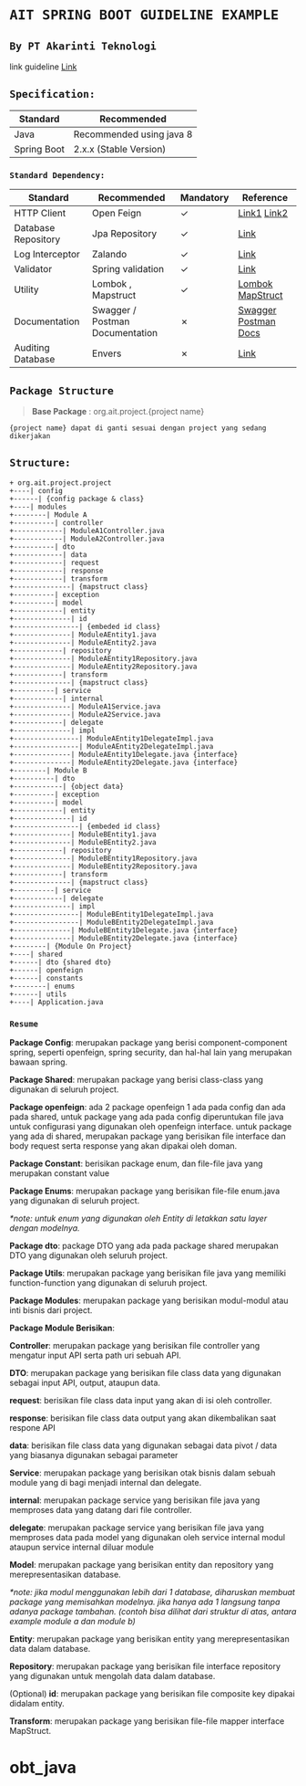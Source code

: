 # `AIT SPRING BOOT GUIDELINE EXAMPLE`
## `By PT Akarinti Teknologi`

link guideline [Link](https://docs.google.com/presentation/d/1i8YEQ6zQlcZDB7472bNmymiwLluMaMCMVzoaj_Awk6U/edit?usp=sharing)

## `Specification:`

Standard | Recommended 
---|--- 
Java | Recommended using java 8
Spring Boot | 2.x.x (Stable Version)

### `Standard Dependency:`
Standard | Recommended | Mandatory | Reference
---|--- | --- | ---
HTTP Client | Open Feign | &check;| [Link1](https://cloud.spring.io/spring-cloud-openfeign) [Link2](https://www.baeldung.com/spring-cloud-openfeign)
Database Repository | Jpa Repository | &check;| [Link](https://docs.spring.io/spring-data/jpa/docs/current/reference/html/#jpa.repositories)
Log Interceptor|Zalando | &check;|[Link](https://github.com/zalando/logbook)
Validator|Spring validation| &check;|[Link](https://www.baeldung.com/spring-boot-bean-validation)
Utility |Lombok , Mapstruct | &check;| [Lombok](https://projectlombok.org/) [MapStruct](https://stackabuse.com/guide-to-mapstruct-in-java-advanced-mapping-library/)
Documentation|Swagger / Postman Documentation | &cross;|[Swagger](https://www.baeldung.com/swagger-2-documentation-for-spring-rest-api) [Postman Docs](https://learning.postman.com/docs/publishing-your-api/documenting-your-api/)
Auditing Database|Envers | &cross;| [Link](https://hibernate.org/orm/envers/)

## `Package Structure`

> **Base Package** : org.ait.project.{project name}

``
{project name} dapat di ganti sesuai dengan project yang sedang dikerjakan 
``

## `Structure:`

```
+ org.ait.project.project
+----| config 
+------| {config package & class}
+----| modules
+--------| Module A
+----------| controller
+------------| ModuleA1Controller.java
+------------| ModuleA2Controller.java
+----------| dto
+------------| data
+------------| request
+------------| response
+------------| transform
+--------------| {mapstruct class}
+----------| exception
+----------| model
+------------| entity
+--------------| id
+----------------| {embeded id class}
+--------------| ModuleAEntity1.java
+--------------| ModuleAEntity2.java
+------------| repository
+--------------| ModuleAEntity1Repository.java
+--------------| ModuleAEntity2Repository.java
+------------| transform
+--------------| {mapstruct class}
+----------| service
+------------| internal
+--------------| ModuleA1Service.java
+--------------| ModuleA2Service.java
+------------| delegate
+--------------| impl
+----------------| ModuleAEntity1DelegateImpl.java
+----------------| ModuleAEntity2DelegateImpl.java
+--------------| ModuleAEntity1Delegate.java {interface}
+--------------| ModuleAEntity2Delegate.java {interface}
+--------| Module B
+----------| dto
+------------| {object data}
+----------| exception
+----------| model
+------------| entity
+--------------| id
+----------------| {embeded id class}
+--------------| ModuleBEntity1.java
+--------------| ModuleBEntity2.java
+------------| repository
+--------------| ModuleBEntity1Repository.java
+--------------| ModuleBEntity2Repository.java
+------------| transform
+--------------| {mapstruct class}
+----------| service
+------------| delegate
+--------------| impl
+----------------| ModuleBEntity1DelegateImpl.java
+----------------| ModuleBEntity2DelegateImpl.java
+--------------| ModuleBEntity1Delegate.java {interface}
+--------------| ModuleBEntity2Delegate.java {interface}
+--------| {Module On Project}
+----| shared
+------| dto {shared dto}
+------| openfeign 
+------| constants
+--------| enums
+------| utils
+----| Application.java
```

### `Resume`

**Package Config**: merupakan package yang berisi component-component spring, seperti openfeign, spring security, dan hal-hal lain yang merupakan bawaan spring.

**Package Shared**: merupakan package yang berisi class-class yang digunakan di seluruh project.

**Package openfeign**: ada 2 package openfeign 1 ada pada config dan ada pada shared, untuk package yang ada pada config diperuntukan file java untuk configurasi yang digunakan oleh openfeign interface. untuk package yang ada di shared, merupakan package yang berisikan file interface dan body request serta response yang akan dipakai oleh doman.

**Package Constant**: berisikan package enum, dan file-file java yang merupakan constant value

**Package Enums**: merupakan package yang berisikan file-file enum.java yang digunakan di seluruh project.

_*note: untuk enum yang digunakan oleh Entity di letakkan satu layer dengan modelnya._

**Package dto**: package DTO yang ada pada package shared merupakan DTO yang digunakan oleh seluruh project.

**Package Utils**: merupakan package yang berisikan file java yang memiliki function-function yang digunakan di seluruh project.

**Package Modules**: merupakan package yang berisikan modul-modul atau inti bisnis dari project.

**Package Module Berisikan**:

**Controller**: merupakan package yang berisikan file controller yang mengatur input API serta path uri sebuah API.

**DTO**: merupakan package yang berisikan file class data yang digunakan sebagai input API, output, ataupun data.

**request**: berisikan file class data input yang akan di isi oleh controller.

**response**: berisikan file class data output yang akan dikembalikan saat respone API

**data**: berisikan file class data yang digunakan sebagai data pivot / data yang biasanya digunakan sebagai parameter

**Service**: merupakan package yang berisikan otak bisnis dalam sebuah module yang di bagi menjadi internal dan delegate.

**internal**: merupakan package service yang berisikan file java yang memproses data yang datang dari file controller.

**delegate**: merupakan package service yang berisikan file java yang memproses data pada model yang digunakan oleh service internal modul ataupun service internal diluar module

**Model**: merupakan package yang berisikan entity dan repository yang merepresentasikan database.

_*note: jika modul menggunakan lebih dari 1 database, diharuskan membuat package yang memisahkan modelnya. jika hanya ada 1 langsung tanpa adanya package tambahan. (contoh bisa dilihat dari struktur di atas, antara example module a dan module b)_

**Entity**: merupakan package yang berisikan entity yang merepresentasikan data dalam database.

**Repository**: merupakan package yang berisikan file interface repository yang digunakan untuk mengolah data dalam database.

(Optional) **id**: merupakan package yang berisikan file composite key dipakai didalam entity.

**Transform**: merupakan package yang berisikan file-file mapper interface MapStruct.

# obt_java
